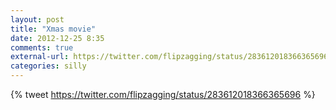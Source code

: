 ```yaml
---
layout: post
title: "Xmas movie"
date: 2012-12-25 8:35
comments: true
external-url: https://twitter.com/flipzagging/status/283612018366365696
categories: silly
---
```

{% tweet https://twitter.com/flipzagging/status/283612018366365696 %}
